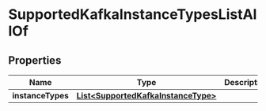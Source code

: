 

# SupportedKafkaInstanceTypesListAllOf


## Properties

Name | Type | Description | Notes
------------ | ------------- | ------------- | -------------
**instanceTypes** | [**List&lt;SupportedKafkaInstanceType&gt;**](SupportedKafkaInstanceType.md) |  |  [optional]



